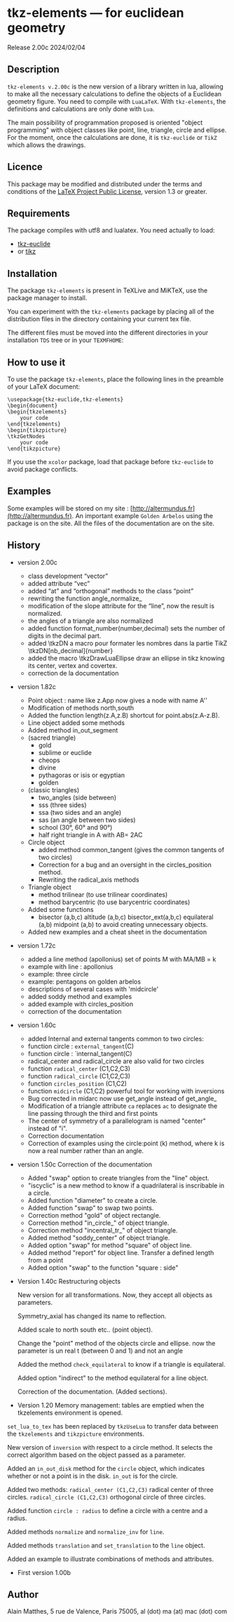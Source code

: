 # tkz-elements — for euclidean geometry

Release 2.00c 2024/02/04

## Description

`tkz-elements v.2.00c` is the new version of a library written in lua, allowing to make all the necessary calculations to define the objects of a Euclidean geometry figure. You need to compile with `LuaLaTeX`. With `tkz-elements`, the definitions and calculations are only done with `Lua`. 

 The main possibility of programmation  proposed is oriented "object programming" with object classes like point, line, triangle, circle and ellipse.  For the moment, once the calculations are done, it is `tkz-euclide` or `TikZ` which allows the drawings.

## Licence

This package may be modified and distributed under the terms and
conditions of the [LaTeX Project Public License](https://www.latex-project.org/lppl/), version 1.3 or greater.


## Requirements

The package compiles with utf8 and lualatex. You need actually to load:

- [tkz-euclide](https://ctan.org/pkg/tkz-euclide)
-  or [tikz](https://ctan.org/pkg/tikz)

## Installation

The package `tkz-elements` is  present in TeXLive and MiKTeX, use the package
manager to install.

You can experiment with the `tkz-elements` package by placing all of the
distribution files in the directory containing your current tex file.

The different files must be moved into the different directories in your
installation `TDS` tree or in your `TEXMFHOME`:


## How to use it

To use the package `tkz-elements`, place the following lines in the preamble of
your LaTeX document:

```
\usepackage{tkz-euclide,tkz-elements}
\begin{document}
\begin{tkzelements}
    your code
\end{tkzelements}
\begin{tikzpicture}
\tkzGetNodes
    your code
\end{tikzpicture}
```

If you use the `xcolor` package, load that package before `tkz-euclide` to avoid
package conflicts.

## Examples

Some  examples  will be stored on my site : [http://altermundus.fr](http://altermundus.fr). 
An important example  `Golden Arbelos` using the package is on the site. All the files of the documentation
are on the site.

## History
   - version 2.00c
      - class development “vector”
      - added attribute “vec”
      - added “at” and “orthogonal” methods to the class “point”
      - rewriting the function angle\_normalize\_
      - modification of the slope attribute for the “line”, now the result is normalized.
      - the angles of a triangle are also normalized
      - added function format\_number(number,decimal) sets the number of digits in the decimal part.
      - added \tkzDN a macro pour formater les nombres dans la partie TikZ
        \tkzDN[nb_decimal]{number}
      - added the macro \tkzDrawLuaEllipse draw an ellipse in tikz knowing its center, vertex and covertex.
      -  correction de la documentation 
   - version 1.82c
      - Point object  : name like z.App now gives a node with name A''
      - Modification of methods north,south 
      - Added the function length(z.A,z.B) shortcut for point.abs(z.A-z.B).
      - Line object added  some methods
      - Added method in\_out\_segment 
      - (sacred triangle)
         - gold
         - sublime or euclide
         - cheops
         - divine
         - pythagoras or isis or egyptian
         - golden
      - (classic triangles)
         - two\_angles (side between)
         - sss (three sides)
         - ssa (two sides and an angle)
         - sas (an angle between two sides)
         - school (30°, 60° and 90°)
         - half right triangle in A with AB= 2AC
      -  Circle object 
         - added method common_tangent (gives the common tangents of two circles)
         - Correction for a bug and an oversight in the circles_position method.
         - Rewriting the radical_axis methods
      - Triangle object
         - method trilinear (to use trilinear coordinates)  
         - method barycentric (to use barycentric coordinates)
      - Added some functions
         - bisector (a,b,c) altitude (a,b,c) bisector_ext(a,b,c) equilateral (a,b) midpoint (a,b) to avoid creating unnecessary objects.
      - Added new examples and a cheat sheet in the documentation
      


   - version 1.72c
       - added a line method (apollonius) set of points M with MA/MB = k
       - example with line : apollonius
       - example: three circle
       - example: pentagons on golden arbelos
       - descriptions of several cases with 'midcircle'
       - added soddy method and examples
       - added example with circles_position
       - correction of the documentation
       
   - version 1.60c 
   
       - added Internal and external tangents common to two circles:
       - function circle : `external_tangent`(C)
       - function circle : `internal_tangent(C)
       - radical_center and radical_circle are also valid for two circles
       - function `radical_center` (C1,C2,C3)
       - function `radical_circle` (C1,C2,C3)
       - function `circles_position` (C1,C2)
       - function `midcircle` (C1,C2) powerful tool for working with inversions
       - Bug corrected in midarc now use get_angle instead of get_angle_
       - Modification of a triangle attribute `ca` replaces `ac` to designate the line passing through the third and first points
       - The center of symmetry of a parallelogram is named "center" instead of "i".
       - Correction documentation 
       - Correction of examples using the circle:point (k) method, where k is now a real number rather than an angle.
   
   - version 1.50c Correction of the documentation
   
      - Added "swap" option to create triangles from the "line" object.
      - "iscyclic" is a new method to know if a quadrilateral is inscribable in a circle.
      - Added function "diameter" to create a circle.
      - Added function "swap" to swap two points.
      - Correction method "gold" of object rectangle.
      - Correction method "in_circle_" of object triangle.
      - Correction method "incentral_tr_" of object triangle.
      - Added method "soddy_center" of object triangle.
      - Added option "swap" for method "square" of object line.
      - Added method "report" for  object line. Transfer a defined length from a point
      - Added option "swap" to the function "square : side" 
   
   - Version 1.40c Restructuring objects
   
      New version for all transformations. Now, they accept all objects as parameters. 
      
      Symmetry_axial has changed its name to reflection.
      
      Added scale to north south etc.. (point object).
      
      Change the "point" method of the objects  circle  and ellipse. now the parameter is un real t (between 0 and 1) and not an angle
 
      Added the method `check_equilateral` to know if a triangle is equilateral.
 
 
      Added option "indirect" to the method equilateral for a  line object.
      
      Correction of the documentation. (Added sections).
      
      
   
   
   - Version 1.20 Memory management: tables are emptied when the tkzelements environment is opened.

   
   `set_lua_to_tex` has been replaced by `tkzUseLua` to transfer data between the `tkzelements` and `tikzpicture` environments.
   
   New version of `inversion` with respect to a circle method. It selects the correct algorithm based on the object passed as a parameter.
   
   Added an `in_out_disk` method for the `circle` object, which indicates whether or not a point is in the disk. `in_out` is for the circle.
   
   Added two methods: `radical_center (C1,C2,C3)`  radical center of three circles.
   `radical_circle (C1,C2,C3)` orthogonal circle of three circles.
   
   Added function `circle : radius` to define a circle with a centre and a radius.
   
   Added methods `normalize` and  `normalize_inv`  for `line`. 
   
   Added methods `translation` and `set_translation` to the `line` object. 
   
   Added  an example to illustrate combinations of methods and attributes.
     
   - First version 1.00b 

## Author

Alain Matthes, 5 rue de Valence, Paris 75005, al (dot) ma (at) mac (dot) com
